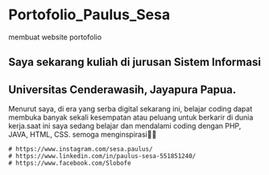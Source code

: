 # Portofolio_Paulus_Sesa
membuat website portofolio

## Saya sekarang kuliah di jurusan Sistem Informasi
## Universitas Cenderawasih, Jayapura Papua.

Menurut saya, di era yang serba digital sekarang ini, belajar
coding dapat membuka banyak sekali kesempatan atau peluang untuk 
berkarir di dunia kerja.saat ini saya sedang belajar dan mendalami coding dengan PHP, JAVA, HTML, CSS. semoga menginspirasi🙏🚀

    # https://www.instagram.com/sesa.paulus/
    # https://www.linkedin.com/in/paulus-sesa-551851240/
    # https://www.facebook.com/Slobofe
